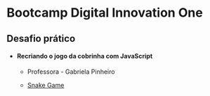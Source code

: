 # Bootcamp Digital Innovation One

## Desafio prático

- #### Recriando o jogo da cobrinha com JavaScript

    - Professora - Gabriela Pinheiro

    - [Snake Game](https://github.com/fajzanetti/DIO-Bootcamp-Desenvolvedor-Front-end-ReactJS/tree/master/Desafio%20Pr%C3%A1tico/Jogo%20da%20Cobrinha)